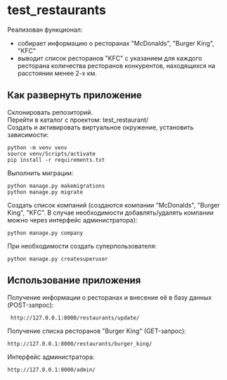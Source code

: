 # test_restaurants
Реализован функционал:  
- собирает информацию о ресторанах "McDonalds", "Burger King", "KFC"
- выводит список ресторанов "KFC" с указанием для каждого ресторана количества ресторанов конкурентов, находящихся на расстоянии менее 2-х км.

## Как развернуть приложение
Склонировать репозиторий.  
Перейти в каталог с проектом: test_restaurant/  
Создать и активировать виртуальное окружение, установить зависимости:
```
python -m venv venv
source venv/Scripts/activate
pip install -r requirements.txt
```
Выполнить миграции:  
```
python manage.py makemigrations
python manage.py migrate
```
Создать список компаний (создаются компании "McDonalds", "Burger King", "KFC". В случае необходимости добавлять/удалять компании можно через интерфейс администратора):
```
python manage.py company
```
При необходимости создать суперпользователя:
```
python manage.py createsuperuser
```
  
## Использование приложения
Получение информации о ресторанах и внесение её в базу данных (POST-запрос):
```
 http://127.0.0.1:8000/restaurants/update/
```
Получение списка ресторанов "Burger King" (GET-запрос):
```
http://127.0.0.1:8000/restaurants/burger_king/
```
Интерфейс администратора:
```
http://127.0.0.1:8000/admin/
```